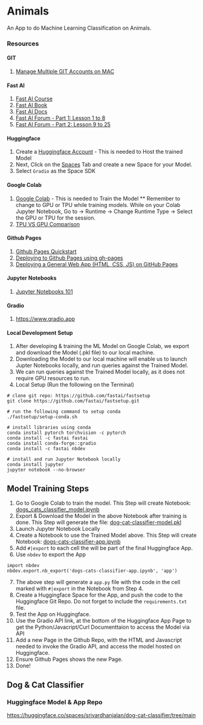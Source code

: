 # Animals
An App to do Machine Learning Classification on Animals. 

### Resources

#### GIT
1. [Manage Multiple GIT Accounts on MAC](https://blog.gitguardian.com/8-easy-steps-to-set-up-multiple-git-accounts/)
   
#### Fast AI
1. [Fast AI Course](https://course.fast.ai)
2. [Fast AI Book](https://github.com/fastai/fastbook/tree/master)
3. [Fast AI Docs](https://docs.fast.ai)
4. [Fast AI Forum - Part 1: Lesson 1 to 8](https://forums.fast.ai/t/lesson-1-official-topic/95287)
5. [Fast AI Forum - Part 2: Lesson 9 to 25](https://forums.fast.ai/t/lesson-9-official-topic/100562)

#### Huggingface
1. Create a [Huggingface Account](https://www.huggingface.co/) - This is needed to Host the trained Model
2. Next, Click on the [Spaces](https://huggingface.co/spaces) Tab and create a new Space for your Model.
3. Select `Gradio` as the Space SDK
   
#### Google Colab
1. [Google Colab](https://colab.research.google.com) - This is needed to Train the Model
** Remember to change to GPU or TPU while training models. While on your Colab Jupyter Notebook, Go to -> Runtime -> Change Runtime Type -> Select the GPU or TPU for the session.
2. [TPU VS GPU Comparison](https://www.datacamp.com/blog/tpu-vs-gpu-ai)

#### Github Pages
1. [Github Pages Quickstart](https://docs.github.com/en/pages/quickstart)
2. [Deploying to Github Pages using gh-pages](https://dev.to/scc33/deploying-to-github-pages-using-gh-pages-2d95)
3. [Deploying a General Web App (HTML, CSS, JS) on GitHub Pages](https://gist.github.com/promto-c/e46ca197f324a2148af919e18c18b5e6)

#### Jupyter Notebooks
1. [Jupyter Notebooks 101](https://www.kaggle.com/code/jhoward/jupyter-notebook-101)

#### Gradio
1. https://www.gradio.app

#### Local Development Setup
1. After developing & training the ML Model on Google Colab, we export and download the Model (.pkl file) to our local machine.
2. Downloading the Model to our local machine will enable us to launch Jupter Notebooks locally, and run queries against the Trained Model.
3. We can run queries against the Trained Model locally, as it does not require GPU resources to run. 
4. Local Setup (Run the following on the Terminal)
```
# clone git repo: https://github.com/fastai/fastsetup
git clone https://github.com/fastai/fastsetup.git

# run the following command to setup conda
./fastsetup/setup-conda.sh

# install libraries using conda
conda install pytorch torchvision -c pytorch
conda install -c fastai fastai  
conda install conda-forge::gradio
conda install -c fastai nbdev

# install and run Jupyter Notebook locally
conda install jupyter
jupyter notebook --no-browser
```

## Model Training Steps
1. Go to Google Colab to train the model. This Step will create Notebook: [dogs_cats_classifier_model.ipynb](https://huggingface.co/spaces/srivardhanjalan/dog-cat-classifier/blob/main/dogs_cats_classifier_model.ipynb)
2. Export & Download the Model in the above Notebook after training is done. This Step will generate the file: [dog-cat-classifier-model.pkl](https://huggingface.co/spaces/srivardhanjalan/dog-cat-classifier/blob/main/dog-cat-classifier-model.pkl)
3. Launch Jupyter Notebook Locally
4. Create a Notebook to use the Trained Model above. This Step will create Notebook: [dogs-cats-classifier-app.ipynb](https://huggingface.co/spaces/srivardhanjalan/dog-cat-classifier/blob/main/dogs-cats-classifier-app.ipynb)
5. Add `#|export` to each cell the will be part of the final Huggingface App.
6. Use `nbdev` to export the App 
```
import nbdev
nbdev.export.nb_export('dogs-cats-classifier-app.ipynb', 'app')
```
7. The above step will generate a `app.py` file with the code in the cell marked with `#|export` in the Notebook from Step 4.
8. Create a Huggingface Space for the App, and push the code to the Huggingface Git Repo. Do not forget to include the `requirements.txt` file.
9. Test the App on Huggingface.
10. Use the Gradio API link, at the bottom of the Huggingface App Page to get the Python/Javacript/Curl Documenttaion to access the Model via API
11. Add a new Page in the Github Repo, with the HTML and Javascript needed to invoke the Gradio API, and access the model hosted on Huggingface.
12. Ensure Github Pages shows the new Page.
13. Done!

## Dog & Cat Classifier
### Huggingface Model & App Repo
https://huggingface.co/spaces/srivardhanjalan/dog-cat-classifier/tree/main


